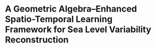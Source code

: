 # A Geometric Algebra–Enhanced Spatio-Temporal Learning Framework for Sea Level Variability Reconstruction
